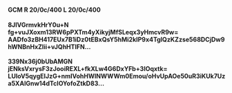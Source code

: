 #### GCM R 20/0c/400 L 20/0c/400
**8JlVGrmvkHrY0u+N**<br/>**fg+vuJXoxm13RW6pPXTm4yXikyjMfSLeqx3yHmcvR9w=**<br/>**AADfo3zBH417EUx7B1iDz0tEBxQsY5hMi2kIP9x4TglQzKZzse568DCjDw9hWNBnHxZIii+vJQhHTlFN...**<br/><br/>
**339Nx36j0bUbAMGN**<br/>**jENksVxrysF3zJooiREXL+fkXLw4G6DxYFb+3lOqxtk=**<br/>**LUIoV5qygEIJzG+nmIVohHWlNWWWm0Emou/oHvUpAOe50uR3iKUk7Uza5XAlGnw14dTclOYofoZtkD83...**